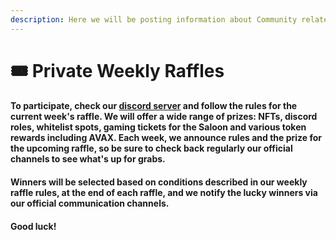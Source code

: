 ```yaml
---
description: Here we will be posting information about Community related weekly raffles.
---
```


# 🎟 Private Weekly Raffles

#### To participate, check our [discord server](https://discord.com/invite/dPNE6fK4S4) and follow the rules for the current week's raffle. We will offer a wide range of prizes: NFTs, discord roles, whitelist spots, gaming tickets for the Saloon and various token rewards including AVAX. Each week, we announce rules and the prize for the upcoming raffle, so be sure to check back regularly our official channels to see what's up for grabs.

#### Winners will be selected based on conditions described in our weekly raffle rules, at the end of each raffle, and we notify the lucky winners via our official communication channels.&#x20;

#### &#x20;Good luck!
